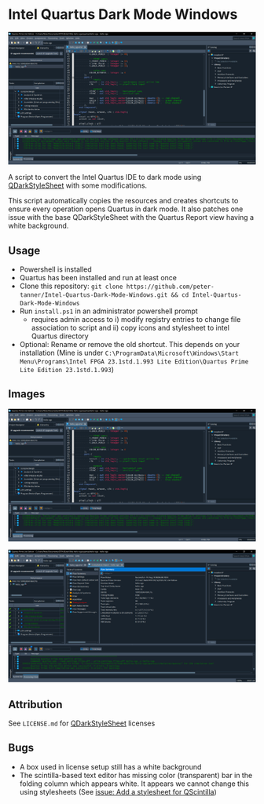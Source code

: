 # Intel Quartus Dark Mode Windows

![Dark mode image](sample.png)

A script to convert the Intel Quartus IDE to dark mode using [QDarkStyleSheet](https://github.com/ColinDuquesnoy/QDarkStyleSheet) with some modifications.

This script automatically copies the resources and creates shortcuts to ensure every operation opens Quartus in dark mode. It also patches one issue with the base QDarkStyleSheet with the Quartus Report view having a white background.

## Usage

- Powershell is installed
- Quartus has been installed and run at least once
- Clone this repository: `git clone https://github.com/peter-tanner/Intel-Quartus-Dark-Mode-Windows.git && cd Intel-Quartus-Dark-Mode-Windows`
- Run `install.ps1` in an administrator powershell prompt
  - requires admin access to i) modify registry entries to change file association to script and ii) copy icons and stylesheet to intel Quartus directory
- Optional: Rename or remove the old shortcut. This depends on your installation (Mine is under `C:\ProgramData\Microsoft\Windows\Start Menu\Programs\Intel FPGA 23.1std.1.993 Lite Edition\Quartus Prime Lite Edition 23.1std.1.993`)

## Images

![Dark mode image](sample.png)

![Dark mode report view image](sample2.png)

## Attribution

See `LICENSE.md` for
[QDarkStyleSheet](https://github.com/ColinDuquesnoy/QDarkStyleSheet) licenses

## Bugs

- A box used in license setup still has a white background
- The scintilla-based text editor has missing color (transparent) bar in the folding column which appears white. It appears we cannot change this using stylesheets (See [issue: Add a stylesheet for QScintilla](https://github.com/ColinDuquesnoy/QDarkStyleSheet/issues/122))
